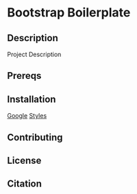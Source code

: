# Bootstrap Boilerplate

## Description
Project Description

## Prereqs

## Installation
[Google](https://www.google.com)
[Styles](./CSS/styles.css)

## Contributing

## License

## Citation